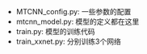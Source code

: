 - MTCNN_config.py: 一些参数的配置
- mtcnn_model.py: 模型的定义都在这里
- train.py: 模型的训练代码
- train_xxnet.py: 分别训练3个网络
